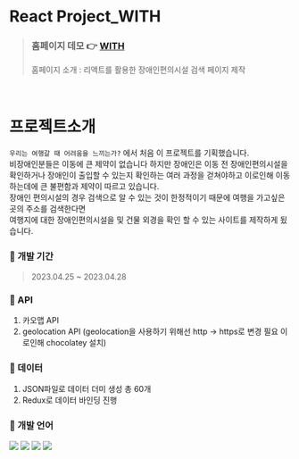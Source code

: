 # React Project_WITH

> ### 홈페이지 데모 👉 [WITH](https://eunsoly.github.io/Project04_React/)
>
> 홈페이지 소개 : 리액트를 활용한 장애인편의시설 검색 페이지 제작

<br/>

# 프로젝트소개

`우리는 여행갈 때 어려움을 느끼는가?` 에서 처음 이 프로젝트를 기획했습니다.  
비장애인분들은 이동에 큰 제약이 없습니다 하지만 장애인은 이동 전 장애인편의시설을 확인하거나 장애인이 출입할 수 있는지 확인하는 여러 과정을 걷쳐야하고 이로인해 이동하는데에 큰 불편함과 제약이 따르고 있습니다.  
장애인 편의시설의 경우 검색으로 알 수 있는 것이 한정적이기 때문에 여행을 가고싶은 곳의 주소를 검색한다면  
여행지에 대한 장애인편의시설을 및 건물 외경을 확인 할 수 있는 사이트를 제작하게 됬습니다.

### 📌 개발 기간

> 2023.04.25 ~ 2023.04.28

### 📌 API

1. 카오맵 API
1. geolocation API (geolocation을 사용하기 위해선 http -> https로 변경 필요 이로인해 chocolatey 설치)

### 📌 데이터

1. JSON파일로 데이터 더미 생성 총 60개
1. Redux로 데이터 바인딩 진행

### 📍 개발 언어

<img src="https://img.shields.io/badge/react-61DAFB?style=flat&logo=react&logoColor=black"> 
<img src="https://img.shields.io/badge/HTML5-E34F26?style=flat&logo=HTML5&logoColor=white"/>
<img src="https://img.shields.io/badge/CSS3-1572B6?style=flat&logo=CSS3&logoColor=white"/>
<img src="https://img.shields.io/badge/JavaScript-F7DF1E?style=flat&logo=JavaScript&logoColor=black"/>
